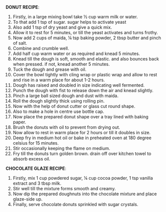 **DONUT RECIPE**:
1. Firstly, in a large mixing bowl take ½ cup warm milk or water.
2. To that add 1 tsp of sugar. sugar helps to activate yeast
3. Also add 1 tsp of dry yeast and give a quick mix.
4. Allow it to rest for 5 minutes, or till the yeast activates and turns frothy.
5. Now add 2 cups of maida, ¼ tsp baking powder, 2 tbsp butter and pinch of salt.
6. Combine and crumble well.
7. Add half cup warm water or as required and knead 5 minutes.
8. Knead till the dough is soft, smooth and elastic. and also bounces back when pressed. if not, knead another 5 minutes.
9. Tuck the dough and grease with oil.
10. Cover the bowl tightly with cling wrap or plastic wrap and allow to rest and rise in a warm place for about 1-2 hours.
11. Dough has raised and doubled in size indicating well fermented.
12. Punch the dough with fist to release down the air and knead slightly.
13. Pinch a large ball sized dough and dust with maida.
14. Roll the dough slightly thick using rolling pin.
15. Now with the help of donut cutter or glass cut round shape.
16. Also to make a hole in centre use bottle cap.
17. Now place the prepared donut shape over a tray lined with baking paper.
18. Brush the donuts with oil to prevent from drying out.
19. Now allow to rest in warm place for 2 hours or till it doubles in size.
20. Deep fry in medium hot oil or bake in preheated oven at 180 degree celsius for 15 minutes.
21. Stir occasionally keeping the flame on medium.
22. Fry till the donuts turn golden brown. drain off over kitchen towel to absorb excess oil.

**CHOCOLATE GLAZE RECIPE**:
1. Firstly, mix 1 cup powdered sugar, ¼ cup cocoa powder, 1 tsp vanilla extract and 3 tbsp milk.
2. Stir well till the mixture forms smooth and creamy.
3. Now dip the prepared doughnuts into the chocolate mixture and place glaze-side up.
4. Finally, serve chocolate donuts sprinkled with sugar crystals.

